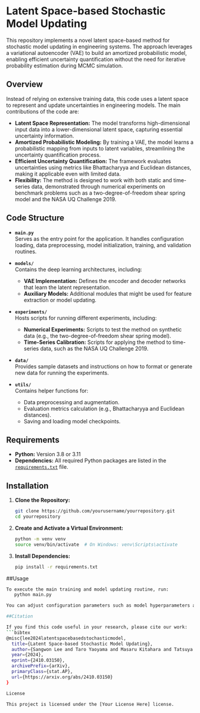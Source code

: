 # Latent Space-based Stochastic Model Updating

This repository implements a novel latent space-based method for stochastic model updating in engineering systems. The approach leverages a variational autoencoder (VAE) to build an amortized probabilistic model, enabling efficient uncertainty quantification without the need for iterative probability estimation during MCMC simulation.

## Overview

Instead of relying on extensive training data, this code uses a latent space to represent and update uncertainties in engineering models. The main contributions of the code are:

- **Latent Space Representation:** The model transforms high-dimensional input data into a lower-dimensional latent space, capturing essential uncertainty information.
- **Amortized Probabilistic Modeling:** By training a VAE, the model learns a probabilistic mapping from inputs to latent variables, streamlining the uncertainty quantification process.
- **Efficient Uncertainty Quantification:** The framework evaluates uncertainties using metrics like Bhattacharyya and Euclidean distances, making it applicable even with limited data.
- **Flexibility:** The method is designed to work with both static and time-series data, demonstrated through numerical experiments on benchmark problems such as a two-degree-of-freedom shear spring model and the NASA UQ Challenge 2019.

## Code Structure

- **`main.py`**  
  Serves as the entry point for the application. It handles configuration loading, data preprocessing, model initialization, training, and validation routines.

- **`models/`**  
  Contains the deep learning architectures, including:
  - **VAE Implementation:** Defines the encoder and decoder networks that learn the latent representation.
  - **Auxiliary Models:** Additional modules that might be used for feature extraction or model updating.

- **`experiments/`**  
  Hosts scripts for running different experiments, including:
  - **Numerical Experiments:** Scripts to test the method on synthetic data (e.g., the two-degree-of-freedom shear spring model).
  - **Time-Series Calibration:** Scripts for applying the method to time-series data, such as the NASA UQ Challenge 2019.

- **`data/`**  
  Provides sample datasets and instructions on how to format or generate new data for running the experiments.

- **`utils/`**  
  Contains helper functions for:
  - Data preprocessing and augmentation.
  - Evaluation metrics calculation (e.g., Bhattacharyya and Euclidean distances).
  - Saving and loading model checkpoints.

## Requirements

- **Python:** Version 3.8 or 3.11  
- **Dependencies:** All required Python packages are listed in the [`requirements.txt`](requirements.txt) file.

## Installation

1. **Clone the Repository:**
   ```bash
   git clone https://github.com/yourusername/yourrepository.git
   cd yourrepository

2. **Create and Activate a Virtual Environment:**
   ```bash
   python -m venv venv
   source venv/bin/activate  # On Windows: venv\Scripts\activate

4. **Install Dependencies:**
   ```bash
   pip install -r requirements.txt

##Usage
```bash
To execute the main training and model updating routine, run:
   python main.py

You can adjust configuration parameters such as model hyperparameters and data paths via a configuration file (e.g., config.yaml) or directly within the code.

##Citation

If you find this code useful in your research, please cite our work:
```bibtex
@misc{lee2024latentspacebasedstochasticmodel,
  title={Latent Space-based Stochastic Model Updating}, 
  author={Sangwon Lee and Taro Yaoyama and Masaru Kitahara and Tatsuya Itoi},
  year={2024},
  eprint={2410.03150},
  archivePrefix={arXiv},
  primaryClass={stat.AP},
  url={https://arxiv.org/abs/2410.03150}
}

License

This project is licensed under the [Your License Here] license.

   
